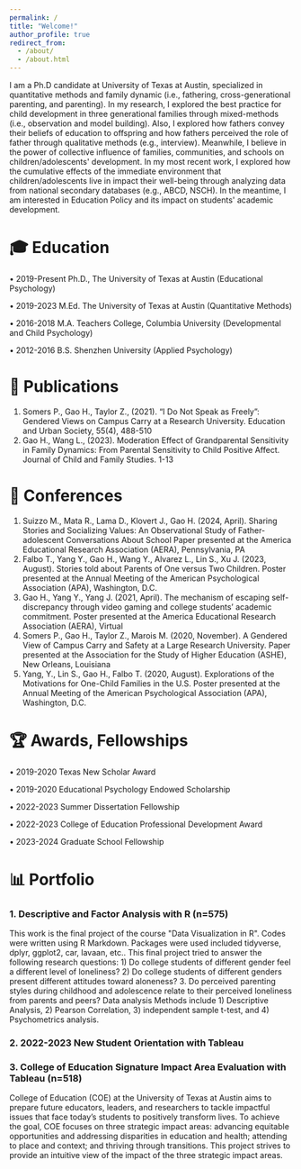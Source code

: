 ```yaml
---
permalink: /
title: "Welcome!"
author_profile: true
redirect_from: 
  - /about/
  - /about.html
---
```


I am a Ph.D candidate at University of Texas at Austin, specialized in quantitative methods and family dynamic (i.e., fathering, cross-generational parenting, and parenting). In my research, I explored the best practice for child development in three generational families through mixed-methods (i.e., observation and model building). Also, I explored how fathers convey their beliefs of education to offspring and how fathers perceived the role of father through qualitative methods (e.g., interview). Meanwhile, I believe in the power of collective influence of families, communities, and schools on children/adolescents' development. In my most recent work, I explored how the cumulative effects of the immediate environment that children/adolescents live in impact their well-being through analyzing data from national secondary databases (e.g., ABCD, NSCH). In the meantime, I am interested in Education Policy and its impact on students' academic development.

# 🎓 Education
• 2019-Present    Ph.D., The University of Texas at Austin (Educational Psychology)

• 2019-2023       M.Ed. The University of Texas at Austin (Quantitative Methods) 

• 2016-2018       M.A. Teachers College, Columbia University (Developmental and Child Psychology)

• 2012-2016       B.S. Shenzhen University (Applied Psychology)

# 📝 Publications
1.	Somers P., Gao H., Taylor Z., (2021). “I Do Not Speak as Freely”: Gendered Views on Campus Carry at a Research University. Education and Urban Society, 55(4), 488-510
2.	Gao H., Wang L., (2023). Moderation Effect of Grandparental Sensitivity in Family Dynamics: From Parental Sensitivity to Child Positive Affect. Journal of Child and Family Studies. 1-13

# 🔖 Conferences
1.	Suizzo M., Mata R., Lama D., Klovert J., Gao H. (2024, April). Sharing Stories and Socializing Values: An Observational Study of Father-adolescent Conversations About School Paper presented at the America Educational Research Association (AERA), Pennsylvania, PA
2.	Falbo T., Yang Y., Gao H., Wang Y., Alvarez L., Lin S., Xu J. (2023, August). Stories told about Parents of One versus Two Children. Poster presented at the Annual Meeting of the American Psychological Association (APA), Washington, D.C.
3.	Gao H., Yang Y., Yang J. (2021, April). The mechanism of escaping self-discrepancy through video gaming and college students’ academic commitment. Poster presented at the America Educational Research Association (AERA), Virtual
4.	Somers P., Gao H., Taylor Z., Marois M. (2020, November). A Gendered View of Campus Carry and Safety at a Large Research University. Paper presented at the Association for the Study of Higher Education (ASHE), New Orleans, Louisiana
5.	Yang, Y., Lin S., Gao H., Falbo T. (2020, August). Explorations of the Motivations for One-Child Families in the U.S. Poster presented at the Annual Meeting of the American Psychological Association (APA), Washington, D.C.

# 🏆 Awards, Fellowships
• 2019-2020 	        Texas New Scholar Award

• 2019-2020	          Educational Psychology Endowed Scholarship

• 2022-2023           Summer Dissertation Fellowship

• 2022-2023           College of Education Professional Development Award

• 2023-2024           Graduate School Fellowship

# 📊 Portfolio
### 1. Descriptive and Factor Analysis with R (n=575)
This work is the final project of the course "Data Visualization in R". Codes were written using R Markdown. Packages were used included tidyverse, dplyr, ggplot2, car, lavaan, etc.. This final project tried to answer the following research questions: 1) Do college students of different gender feel a different level of loneliness? 2) Do college students of different genders present different attitudes toward aloneness? 3. Do perceived parenting styles during childhood and adolescence relate to their perceived loneliness from parents and peers? Data analysis Methods include 1) Descriptive Analysis, 2) Pearson Correlation, 3) independent sample t-test, and 4) Psychometrics analysis.

### 2. 2022-2023 New Student Orientation with Tableau

### 3. College of Education Signature Impact Area Evaluation with Tableau (n=518)
College of Education (COE) at the University of Texas at Austin aims to prepare future educators, leaders, and researchers to tackle impactful issues that face today’s students to positively transform lives. To achieve the goal, COE focuses on three strategic impact areas: advancing equitable opportunities and addressing disparities in education and health; attending to place and context; and thriving through transitions. This project strives to provide an intuitive view of the impact of the three strategic impact areas.
